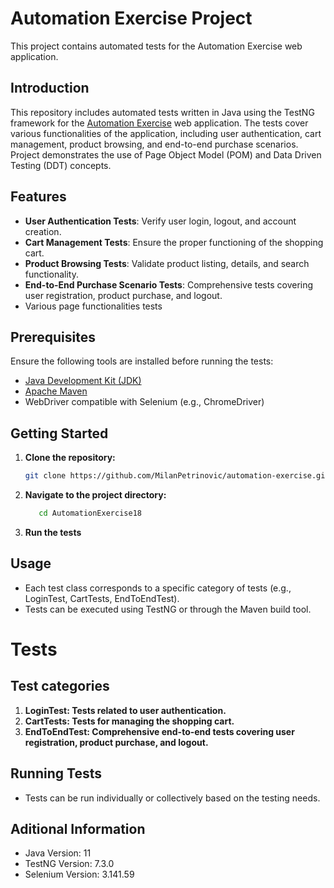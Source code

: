 # Automation Exercise Project

This project contains automated tests for the Automation Exercise web application.

## Introduction

This repository includes automated tests written in Java using the TestNG framework for the [Automation Exercise](https://automationexercise.com/) web application. The tests cover various functionalities of the application, including user authentication, cart management, product browsing, and end-to-end purchase scenarios.
Project demonstrates the use of Page Object Model (POM) and Data Driven Testing (DDT) concepts.

## Features

- **User Authentication Tests**: Verify user login, logout, and account creation.
- **Cart Management Tests**: Ensure the proper functioning of the shopping cart.
- **Product Browsing Tests**: Validate product listing, details, and search functionality.
- **End-to-End Purchase Scenario Tests**: Comprehensive tests covering user registration, product purchase, and logout.
- Various page functionalities tests

## Prerequisites

Ensure the following tools are installed before running the tests:

- [Java Development Kit (JDK)](https://www.oracle.com/java/technologies/javase-downloads.html)
- [Apache Maven](https://maven.apache.org/download.cgi)
- WebDriver compatible with Selenium (e.g., ChromeDriver)

## Getting Started

1. **Clone the repository:**

   ```bash
   git clone https://github.com/MilanPetrinovic/automation-exercise.git
   
2. **Navigate to the project directory:**
   ```bash
      cd AutomationExercise18
3. **Run the tests**

## Usage
- Each test class corresponds to a specific category of tests (e.g., LoginTest, CartTests, EndToEndTest).
- Tests can be executed using TestNG or through the Maven build tool.

# Tests
## Test categories
1. **LoginTest: Tests related to user authentication.**
2. **CartTests: Tests for managing the shopping cart.**
3. **EndToEndTest: Comprehensive end-to-end tests covering user registration, product purchase, and logout.**

## Running Tests
- Tests can be run individually or collectively based on the testing needs.

## Aditional Information

- Java Version: 11 
- TestNG Version: 7.3.0
- Selenium Version: 3.141.59
